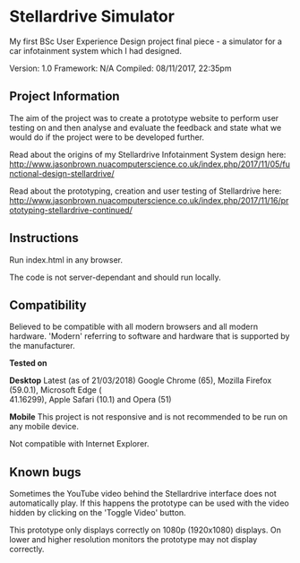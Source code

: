 # Stellardrive Simulator
My first BSc User Experience Design project final piece - a simulator for a car infotainment system which I had designed. 

Version: 1.0
Framework: N/A
Compiled: 08/11/2017, 22:35pm

## Project Information
The aim of the project was to create a prototype website to perform user testing on and then analyse and evaluate the feedback and state what we would do if the project were to be developed further.

Read about the origins of my Stellardrive Infotainment System design here: http://www.jasonbrown.nuacomputerscience.co.uk/index.php/2017/11/05/functional-design-stellardrive/

Read about the prototyping, creation and user testing of Stellardrive here: http://www.jasonbrown.nuacomputerscience.co.uk/index.php/2017/11/16/prototyping-stellardrive-continued/ 

## Instructions

Run index.html in any browser.

The code is not server-dependant and should run locally.

## Compatibility
Believed to be compatible with all modern browsers and all modern hardware. 'Modern' referring to software and hardware that is supported by the manufacturer. 

**Tested on**

**Desktop**
Latest (as of 21/03/2018) Google Chrome (65), Mozilla Firefox (59.0.1), Microsoft Edge (  
41.16299), Apple Safari (10.1) and Opera (51)

**Mobile**
This project is not responsive and is not recommended to be run on any mobile device.

Not compatible with Internet Explorer.

## Known bugs

Sometimes the YouTube video behind the Stellardrive interface does not automatically play. If this happens the prototype can be used with the video hidden by clicking on the 'Toggle Video' button.

This prototype only displays correctly on 1080p (1920x1080) displays. On lower and higher resolution monitors the prototype may not display correctly. 
